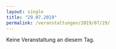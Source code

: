 ```yaml
---
layout: single
title: "29.07.2019"
permalink: /veranstaltungen/2019/07/29/
---
```


Keine Veranstaltung an diesem Tag.
